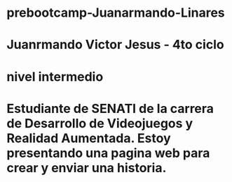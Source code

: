 # prebootcamp-Juanarmando-Linares
# Juanrmando Victor Jesus - 4to ciclo
# nivel intermedio
# Estudiante de SENATI de la carrera de Desarrollo de Videojuegos y Realidad Aumentada. Estoy presentando una pagina web para crear y enviar una historia.
